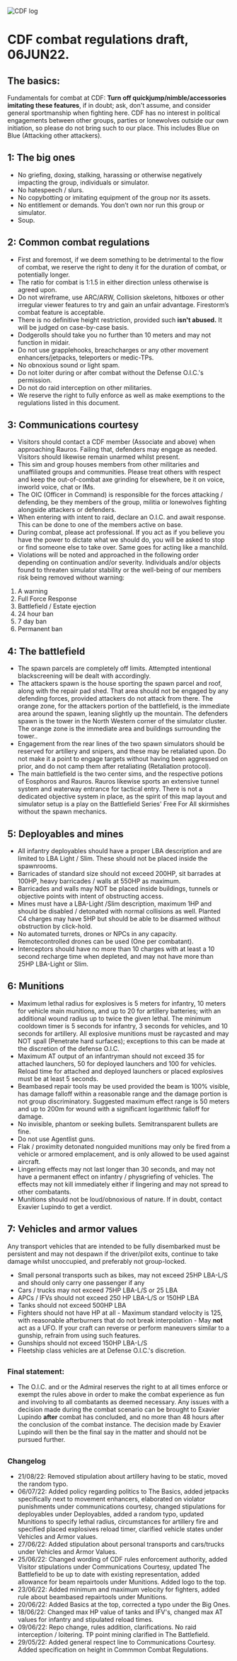 ![CDF log](https://user-images.githubusercontent.com/81685693/175794254-183db228-385c-4fd4-a2fb-544b41a015c3.png)

# CDF combat regulations draft, 06JUN22.
## The basics:
Fundamentals for combat at CDF: **Turn off quickjump/nimble/accessories imitating these features**, if in doubt; ask, don't assume, and consider general sportmanship when fighting here. CDF has no interest in political engagements between other groups, parties or lonewolves outside our own initiation, so please do not bring such to our place. This includes Blue on Blue (Attacking other attackers).

## 1: The big ones
- No griefing, doxing, stalking, harassing or otherwise negatively impacting the group, individuals or simulator.
- No hatespeech / slurs.
- No copybotting or imitating equipment of the group nor its assets.
- No entitlement or demands. You don’t own nor run this group or simulator.
- Soup.

## 2: Common combat regulations
- First and foremost, if we deem something to be detrimental to the flow of combat, we reserve the right to deny it for the duration of combat, or potentially longer.
- The ratio for combat is 1:1.5 in either direction unless otherwise is agreed upon.
- Do not wireframe, use ARC/ARW, Collision skeletons, hitboxes or other irregular viewer features to try and gain an unfair advantage. Firestorm’s combat feature is acceptable.
- There is no definitive height restriction, provided such **isn't abused.** It will be judged on case-by-case basis.
- Dodgerolls should take you no further than 10 meters and may not function in midair.
- Do not use grapplehooks, breachcharges or any other movement enhancers/jetpacks, teleporters or medic-TPs.
- No obnoxious sound or light spam.
- Do not loiter during or after combat without the Defense O.I.C.'s permission.
- Do not do raid interception on other militaries.
- We reserve the right to fully enforce as well as make exemptions to the regulations listed in this document.

## 3: Communications courtesy
- Visitors should contact a CDF member (Associate and above) when approaching Rauros. Failing that, defenders may engage as needed. Visitors should likewise remain unarmed whilst present.
- This sim and group houses members from other militaries and unaffiliated groups and communities. Please treat others with respect and keep the out-of-combat axe grinding for elsewhere, be it on voice, inworld voice, chat or IMs.
- The OIC (Officer in Command) is responsible for the forces attacking / defending, be they members of the group, militia or lonewolves fighting alongside attackers or defenders.
- When entering with intent to raid, declare an O.I.C. and await response. This can be done to one of the members active on base.
- During combat, please act professional. If you act as if you believe you have the power to dictate what we should do, you will be asked to stop or find someone else to take over. Same goes for acting like a manchild.
- Violations will be noted and approached in the following order depending on continuation and/or severity. Individuals and/or objects found to threaten simulator stability or the well-being of our members risk being removed without warning:
1. A warning
2. Full Force Response
3. Battlefield / Estate ejection
4. 24 hour ban
5. 7 day ban
6. Permanent ban

## 4: The battlefield
- The spawn parcels are completely off limits. Attempted intentional blackscreening will be dealt with accordingly.
- The attackers spawn is the house sporting the spawn parcel and roof, along with the repair pad shed. That area should not be engaged by any defending forces, provided attackers do not attack from there. The orange zone, for the attackers portion of the battlefield, is the immediate area around the spawn, leaning slightly up the mountain. The defenders spawn is the tower in the North Western corner of the simulator cluster. The orange zone is the immediate area and buildings surrounding the tower.. 
- Engagement from the rear lines of the two spawn simulators should be reserved for artillery and snipers, and these may be retaliated upon. Do not make it a point to engage targets without having been aggressed on prior, and do not camp them after retaliating (Retaliation protocol).
- The main battlefield is the two center sims, and the respective potions of Eosphoros and Rauros. Rauros likewise sports an extensive tunnel system and waterway entrance for tactical entry. There is not a dedicated objective system in place, as the spirit of this map layout and simulator setup is a play on the Battlefield Series' Free For All skirmishes without the spawn mechanics.

## 5: Deployables and mines
- All infantry deployables should have a proper LBA description and are limited to LBA Light / Slim. These should not be placed inside the spawnrooms.
- Barricades of standard size should not exceed 200HP, sit barrades at 100HP, heavy barricades / walls at 550HP as maximum.
- Barricades and walls may NOT be placed inside buildings, tunnels or objective points with intent of obstructing access. 
- Mines must have a LBA-Light /Slim description, maximum 1HP and should be disabled / detonated with normal collisions as well. Planted C4 charges may have 5HP but should be able to be disarmed without obstruction by click-hold.
- No automated turrets, drones or NPCs in any capacity. Remotecontrolled drones can be used (One per combatant).
- Interceptors should have no more than 10 charges with at least a 10 second recharge time when depleted, and may not have more than 25HP LBA-Light or Slim.

## 6: Munitions
- Maximum lethal radius for explosives is 5 meters for infantry, 10 meters for vehicle main munitions, and up to 20 for artillery batteries; with an additional wound radius up to twice the given lethal. The minimum cooldown timer is 5 seconds for infantry, 3 seconds for vehicles, and 10 seconds for artillery. All explosive munitions must be raycasted and may NOT spall (Penetrate hard surfaces); exceptions to this can be made at the discretion of the defense O.I.C.
- Maximum AT output of an infantryman should not exceed 35 for attached launchers, 50 for deployed launchers and 100 for vehicles. Reload time for attached and deployed launchers or placed explosives must be at least 5 seconds.
- Beambased repair tools may be used provided the beam is 100% visible, has damage falloff within a reasonable range and the damage portion is not group discriminatory. Suggested maximum effect range is 50 meters and up to 200m for wound with a significant logarithmic falloff for damage.
- No invisible, phantom or seeking bullets. Semitransparent bullets are fine.
- Do not use Agentlist guns.
- Flak / proximity detonated nonguided munitions may only be fired from a vehicle or armored emplacement, and is only allowed to be used against aircraft.
- Lingering effects may not last longer than 30 seconds, and may not have a permanent effect on infantry / physgriefing of vehicles. The effects may not kill immediately either if lingering and may not spread to other combatants.
- Munitions should not be loud/obnoxious of nature. If in doubt, contact Exavier Lupindo to get a verdict.

## 7: Vehicles and armor values
Any transport vehicles that are intended to be fully disembarked must be persistent and may not despawn if the driver/pilot exits, continue to take damage whilst unoccupied, and preferably not group-locked.
- Small personal transports such as bikes, may not exceed 25HP LBA-L/S and should only carry one passenger if any
- Cars / trucks may not exceed 75HP LBA-L/S or 25 LBA
- APCs / IFVs should not exceed 250 HP LBA-L/S or 150HP LBA
- Tanks should not exceed 500HP LBA
- Fighters should not have HP at all - Maximum standard velocity is 125, with reasonable afterburners that do not break interpolation - May **not** act as a UFO. If your craft can reverse or perform maneuvers similar to a gunship, refrain from using such features.
- Gunships should not exceed 150HP LBA-L/S
- Fleetship class vehicles are at Defense O.I.C.'s discretion.

##
### Final statement:
- The O.I.C. and or the Admiral reserves the right to at all times enforce or exempt the rules above in order to make the combat experience as fun and involving to all combatants as deemed necessary. Any issues with a decision made during the combat scenario can be brought to Exavier Lupindo **after** combat has concluded, and no more than 48 hours after the conclusion of the combat instance. The decision made by Exavier Lupindo will then be the final say in the matter and should not be pursued further.

##
### Changelog
- 21/08/22: Removed stipulation about artillery having to be static, moved the random typo.
- 06/07/22: Added policy regarding politics to The Basics, added jetpacks specifically next to movement enhancers, elaborated on violator punishments under communications courtesy, changed stipulations for deployables under Deployables, added a random typo, updated Munitions to specify lethal radius, circumstances for artillery fire and specified placed explosives reload timer, clarified vehicle states under Vehicles and Armor values.
- 27/06/22: Added stipulation about personal transports and cars/trucks under Vehicles and Armor Values.
- 25/06/22: Changed wording of CDF rules enforcement authority, added Visitor stipulations under Communications Courtesy, updated The Battlefield to be up to date with existing representation, added allowance for beam repairtools under Munitions. Added logo to the top.
- 23/06/22: Added minimum and maximum velocity for fighters, added rule about beambased repairtools under Munitions.
- 20/06/22: Added Basics at the top, corrected a typo under the Big Ones.
- 18/06/22: Changed max HP value of tanks and IFV's, changed max AT values for infantry and stipulated reload times.
- 09/06/22: Repo change, rules addition, clarifications.
 No raid interception / loitering.
 TP point mining clarified in The Battlefield.
- 29/05/22: Added general respect line to Communications Courtesy. Added specification on height in Commmon Combat Regulations.
